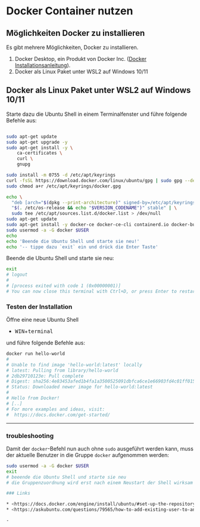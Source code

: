 # Docker Container nutzen

## Möglichkeiten Docker zu installieren

Es gibt mehrere Möglichkeiten, Docker zu installieren.

1. Docker Desktop, ein Produkt von Docker Inc. ([Docker Installationsanleitung](https://docs.docker.com/get-docker/)).
2. Docker als Linux Paket unter WSL2 auf Windows 10/11

## Docker als Linux Paket unter WSL2 auf Windows 10/11

Starte dazu die Ubuntu Shell in einem Terminalfenster und führe folgende Befehle aus:

```bash

sudo apt-get update
sudo apt-get upgrade -y
sudo apt-get install -y \
    ca-certificates \
    curl \
    gnupg

sudo install -m 0755 -d /etc/apt/keyrings
curl -fsSL https://download.docker.com/linux/ubuntu/gpg | sudo gpg --dearmor -o /etc/apt/keyrings/docker.gpg
sudo chmod a+r /etc/apt/keyrings/docker.gpg

echo \
  "deb [arch="$(dpkg --print-architecture)" signed-by=/etc/apt/keyrings/docker.gpg] https://download.docker.com/linux/ubuntu \
  "$(. /etc/os-release && echo "$VERSION_CODENAME")" stable" | \
  sudo tee /etc/apt/sources.list.d/docker.list > /dev/null
sudo apt-get update
sudo apt-get install -y docker-ce docker-ce-cli containerd.io docker-buildx-plugin docker-compose-plugin
sudo usermod -a -G docker $USER
echo
echo 'Beende die Ubuntu Shell und starte sie neu!'
echo '-- tippe dazu `exit` ein und drück die Enter Taste'
```

Beende die Ubuntu Shell und starte sie neu:
```bash
exit
# logout
#
# [process exited with code 1 (0x00000001)]
# You can now close this terminal with Ctrl+D, or press Enter to restart.
```


### Testen der Installation

Öffne eine neue Ubuntu Shell
* <kbd>WIN</kbd>+<kbd>terminal</kbd>
  
und führe folgende Befehle aus:

```bash
docker run hello-world
#
# Unable to find image 'hello-world:latest' locally
# latest: Pulling from library/hello-world
# 2db29710123e: Pull complete
# Digest: sha256:4e83453afed1b4fa1a3500525091dbfca6ce1e66903fd4c01ff015dbcb1ba33e
# Status: Downloaded newer image for hello-world:latest
#
# Hello from Docker!
# [..]
# For more examples and ideas, visit:
#  https://docs.docker.com/get-started/
```

---

### troubleshooting



Damit der `docker`-Befehl nun auch ohne `sudo` ausgeführt werden kann, muss der aktuelle Benutzer in die Gruppe `docker` aufgenommen werden:

```bash
sudo usermod -a -G docker $USER
exit
# beeende die Ubuntu Shell und starte sie neu
# die Gruppenzuordnung wird erst nach einem Neustart der Shell wirksam

### Links

* <https://docs.docker.com/engine/install/ubuntu/#set-up-the-repository>
* <https://askubuntu.com/questions/79565/how-to-add-existing-user-to-an-existing-group>

-
